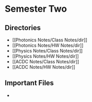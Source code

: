 # Semester Two
## Directories
- [[Photonics Notes/Class Notes/dir]]
- [[Photonics Notes/HW Notes/dir]]
- [[Physics Notes/Class Notes/dir]]
- [[Physics Notes/HW Notes/dir]]
- [[ACDC Notes/Class Notes/dir]]
- [[ACDC Notes/HW Notes/dir]]
## Important Files
- 










